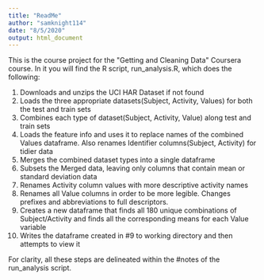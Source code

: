 ```yaml
---
title: "ReadMe"
author: "samknight114"
date: "8/5/2020"
output: html_document
---
```


This is the course project for the "Getting and Cleaning Data" Coursera course. In it you will find the R script, run_analysis.R, which does the following:

  1. Downloads and unzips the UCI HAR Dataset if not found
  2. Loads the three appropriate datasets(Subject, Activity, Values) for both the test and train sets
  3. Combines each type of dataset(Subject, Activity, Value) along test and train sets
  4. Loads the feature info and uses it to replace names of the combined Values dataframe. Also renames Identifier columns(Subject, Activity) for tidier data
  5. Merges the combined dataset types into a single dataframe
  6. Subsets the Merged data, leaving only columns that contain mean or standard deviation data
  7. Renames Activity column values with more descriptive activity names
  8. Renames all Value columns in order to be more legible. Changes prefixes and abbreviations to full descriptors.
  9. Creates a new dataframe that finds all 180 unique combinations of Subject/Activity and finds all the corresponding means for each Value variable
  10. Writes the dataframe created in #9 to working directory and then attempts to view it
  
For clarity, all these steps are delineated within the #notes of the run_analysis script.



